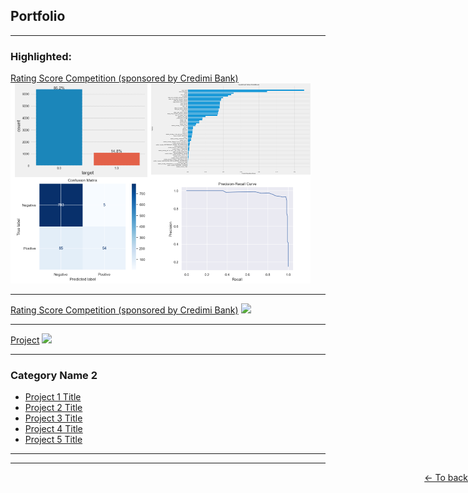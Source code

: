 ## Portfolio

---

### Highlighted: 

[Rating Score Competition (sponsored by Credimi Bank)](/sample_page_2)
<img src="images/Rating_Score.png?raw=true"/>

---
[Rating Score Competition (sponsored by Credimi Bank)](/sample_page)
<img src="images/dummy_thumbnail.jpg?raw=true"/>

---
[Project](/sample_page)
<img src="images/dummy_thumbnail.jpg?raw=true"/>

---

### Category Name 2

- [Project 1 Title](http://example.com/)
- [Project 2 Title](http://example.com/)
- [Project 3 Title](http://example.com/)
- [Project 4 Title](http://example.com/)
- [Project 5 Title](http://example.com/)

---




---
<a href="javascript:history.back()" class="text-green-600" style="weight: 5px; height: 3px; position: absolute; right: 0;">
  &#8592; To back
</a>
